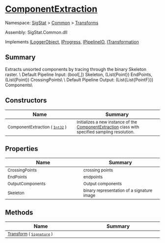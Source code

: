 # [ComponentExtraction](./ComponentExtraction.md)

Namespace: [SigStat]() > [Common](./../README.md) > [Transforms](./README.md)

Assembly: SigStat.Common.dll

Implements [ILoggerObject](./../ILoggerObject.md), [IProgress](./../Helpers/IProgress.md), [IPipelineIO](./../Pipeline/IPipelineIO.md), [ITransformation](./../ITransformation.md)

## Summary
Extracts unsorted components by tracing through the binary Skeleton raster.  \  Default Pipeline Input: (bool[,]) Skeleton, (List{Point}) EndPoints, (List{Point}) CrossingPoints\  \  Default Pipeline Output: (List{List{PointF}}) Components\

## Constructors

| Name<div><a href="#"><img width=400></a></div> | Summary<div><a href="#"><img width=475></a></div> | 
| --- | --- | 
| <sub>ComponentExtraction ( [`Int32`](https://docs.microsoft.com/en-us/dotnet/api/System.Int32) )</sub> | <sub>Initializes a new instance of the [ComponentExtraction](https://github.com/hargitomi97/sigstat/blob/master/docs/md/SigStat/Common/Transforms/ComponentExtraction.md) class with specified sampling resolution.</sub> | 


## Properties

| Name<div><a href="#"><img width=400></a></div> | Summary<div><a href="#"><img width=475></a></div> | 
| --- | --- | 
| <sub>CrossingPoints</sub> | <sub>crossing points</sub> | 
| <sub>EndPoints</sub> | <sub>endpoints</sub> | 
| <sub>OutputComponents</sub> | <sub>Output components</sub> | 
| <sub>Skeleton</sub> | <sub>binary representation of a signature image</sub> | 


## Methods

| Name<div><a href="#"><img width=400></a></div> | Summary<div><a href="#"><img width=475></a></div> | 
| --- | --- | 
| <sub>[Transform](./Methods/ComponentExtraction-100663567.md) ( [`Signature`](./../Signature.md) )</sub> | <sub></sub> | 


